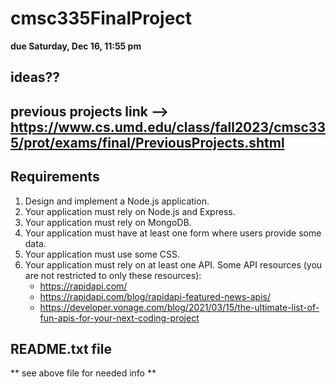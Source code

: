 # cmsc335FinalProject
**due Saturday, Dec 16, 11:55 pm**

## ideas??
previous projects link --> https://www.cs.umd.edu/class/fall2023/cmsc335/prot/exams/final/PreviousProjects.shtml
- 

## Requirements
1. Design and implement a Node.js application.
2. Your application must rely on Node.js and Express.
3. Your application must rely on MongoDB.
4. Your application must have at least one form where users provide some data.
5. Your application must use some CSS.
6. Your application must rely on at least one API. Some API resources (you are not restricted to only these resources):
    - https://rapidapi.com/
    - https://rapidapi.com/blog/rapidapi-featured-news-apis/
    - https://developer.vonage.com/blog/2021/03/15/the-ultimate-list-of-fun-apis-for-your-next-coding-project
  
## README.txt file 
** see above file for needed info **

